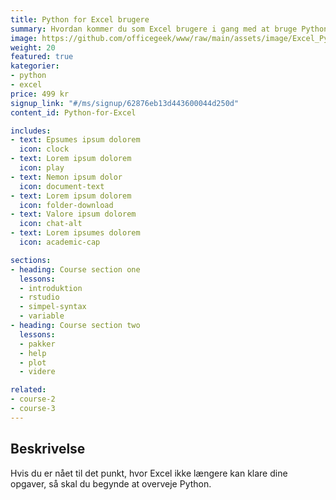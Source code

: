 ```yaml
---
title: Python for Excel brugere
summary: Hvordan kommer du som Excel brugere i gang med at bruge Python
image: https://github.com/officegeek/www/raw/main/assets/image/Excel_Python.jpg
weight: 20
featured: true
kategorier:
- python
- excel
price: 499 kr
signup_link: "#/ms/signup/62876eb13d443600044d250d"
content_id: Python-for-Excel

includes:
- text: Epsumes ipsum dolorem
  icon: clock
- text: Lorem ipsum dolorem
  icon: play
- text: Nemon ipsum dolor
  icon: document-text
- text: Lorem ipsum dolorem
  icon: folder-download
- text: Valore ipsum dolorem
  icon: chat-alt
- text: Lorem ipsumes dolorem
  icon: academic-cap

sections:
- heading: Course section one
  lessons:
  - introduktion
  - rstudio
  - simpel-syntax
  - variable
- heading: Course section two
  lessons:
  - pakker
  - help
  - plot
  - videre

related:
- course-2
- course-3
---
```


## Beskrivelse

Hvis du er nået til det punkt, hvor Excel ikke længere kan klare dine opgaver, så skal du begynde at overveje Python.
